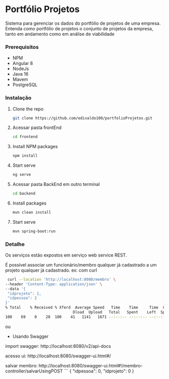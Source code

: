 # Portfólio Projetos
Sistema para gerenciar os dados do portfólio de projetos de uma empresa. Entenda como portfólio de projetos o conjunto de projetos da empresa, tanto em andamento como em análise de viabilidade

### Prerequisitos

* NPM
* Angular 8
* NodeJs
* Java 16
* Mavem
* PostgreSQL


### Instalação

1. Clone the repo
   ```sh
   git clone https://github.com/edivaldo100/portfolioProjetos.git
   ```
2. Acessar pasta frontEnd
   ```sh
   cd frontend
   ```
3. Install NPM packages
   ```sh
   npm install
   ```
4. Start serve
   ```sh
   ng serve
   ```
5. Acessar pasta BackEnd em outro terminal
   ```sh
   cd backend
   ```
6. Install packages
   ```sh
   mvn clean install
   ```
7. Start serve
   ```sh
   mvn spring-boot:run
   ```

### Detalhe

Os serviços estão expostos em serviço web service REST.

É possível associar um funcionário/membro qualquer já cadastrado a um projeto qualquer já cadastrado.
ex: com curl
   ```sh
    curl --location 'http://localhost:8080/membro' \
--header 'Content-Type: application/json' \
--data '{
    "idprojeto": 1,
    "idpessoa": 2
}'
  % Total    % Received % Xferd  Average Speed   Time    Time     Time  Current
                                 Dload  Upload   Total   Spent    Left  Speed
100    69    0    28  100    41   1141   1671 --:--:-- --:--:-- --:--:--  2875{"idprojeto":1,"idpessoa":2}

   ```
   
 ou
 
 * Usando Swagger
 
 import swagger: http://localhost:8080/v2/api-docs
 
 acesso ui: http://localhost:8080/swagger-ui.html#/
 
 salvar membro: http://localhost:8080/swagger-ui.html#!/membro-controller/salvarUsingPOST
    ```
 {
  "idpessoa": 0,
  "idprojeto": 0
}

   ```
   
